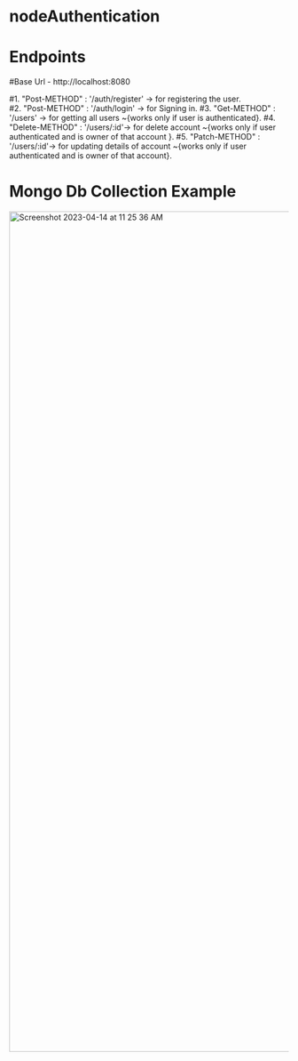 # nodeAuthentication

# Endpoints 
#Base Url - http://localhost:8080

#1. "Post-METHOD" : '/auth/register' -> for registering the user.  
#2. "Post-METHOD" : '/auth/login' -> for Signing in.
#3. "Get-METHOD" : '/users' -> for getting all users ~{works only if user is authenticated}.
#4. "Delete-METHOD" :  '/users/:id'-> for delete account ~{works only if user authenticated and is owner of that account }.
#5. "Patch-METHOD" : '/users/:id'-> for updating details of account ~{works only if user authenticated and is owner of that account}.

# Mongo Db Collection Example

<img width="1512" alt="Screenshot 2023-04-14 at 11 25 36 AM" src="https://user-images.githubusercontent.com/65527851/231953707-7be1b9cf-6050-4fdf-adcb-f014d4872b07.png">
